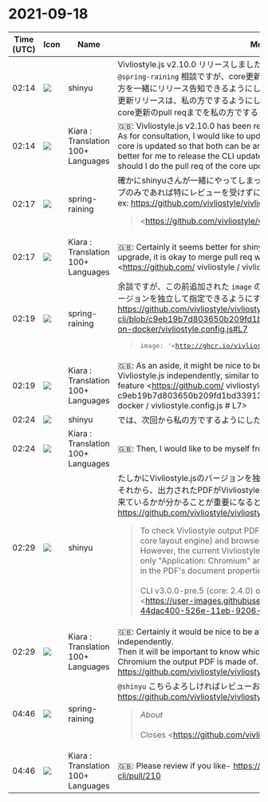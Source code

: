 # 2021-09-18

|Time (UTC)|Icon|Name|Message|
|---|---|---|---|
|02:14|![](https://avatars.slack-edge.com/2018-04-27/354445776386_e258f5ed5ba887b08668_72.jpg)|shinyu|Vivliostyle.js v2.10.0 リリースしました。<br>`@spring-raining` 相談ですが、core更新したときのCLI更新はなるべく早くして、両方を一緒にリリース告知できるようにしたいです。そのためcore更新にともなうCLI更新リリースは、私の方でするようにしたほうがよいかもしれません。あるいは、core更新のpull reqまでを私の方でするとよいでしょうか？|
|02:14|![](https://avatars.slack-edge.com/2021-08-02/2324149410423_2aa7423c4133ecb9f168_72.png)|Kiara : Translation 100+ Languages|🇬🇧: Vivliostyle.js v2.10.0 has been released.<br> As for consultation, I would like to update the CLI as soon as possible when the core is updated so that both can be announced together. Therefore, it may be better for me to release the CLI update accompanying the core update. Or should I do the pull req of the core update?|
|02:17|![](https://secure.gravatar.com/avatar/1ac180f0868137292905c311b5fff781.jpg?s=72&d=https%3A%2F%2Fa.slack-edge.com%2Fdf10d%2Fimg%2Favatars%2Fava_0021-72.png)|spring-raining|確かにshinyuさんが一緒にやってしまったほうが良さそうですね、バージョンアップのみであれば特にレビューを受けずにpull reqをマージして今っても大丈夫です ex: <https://github.com/vivliostyle/vivliostyle-cli/pull/207><br><blockquote><https://github.com/vivliostyle/vivliostyle-cli/pull/207|#207 feat: Update vivliostyle.js to 2.9.1></blockquote>|
|02:17|![](https://avatars.slack-edge.com/2021-08-02/2324149410423_2aa7423c4133ecb9f168_72.png)|Kiara : Translation 100+ Languages|🇬🇧: Certainly it seems better for shinyu to do it together, if it is only a version upgrade, it is okay to merge pull req without receiving a review ex: <https://github.com/ vivliostyle / vivliostyle-cli / pull / 207>|
|02:19|![](https://secure.gravatar.com/avatar/1ac180f0868137292905c311b5fff781.jpg?s=72&d=https%3A%2F%2Fa.slack-edge.com%2Fdf10d%2Fimg%2Favatars%2Fava_0021-72.png)|spring-raining|余談ですが、この前追加された `image` の指定機能と同じように、Vivliostyle.jsのバージョンを独立して指定できるようにするのも良いかもしれません <https://github.com/vivliostyle/vivliostyle-cli/blob/c9eb19b7d803650b209fd1bd339133187f02b7d9/examples/render-on-docker/vivliostyle.config.js#L7><br><blockquote><pre>  image: '<http://ghcr.io/vivliostyle/cli:latest|ghcr.io/vivliostyle/cli:latest>',</pre></blockquote>|
|02:19|![](https://avatars.slack-edge.com/2021-08-02/2324149410423_2aa7423c4133ecb9f168_72.png)|Kiara : Translation 100+ Languages|🇬🇧: As an aside, it might be nice to be able to specify the version of Vivliostyle.js independently, similar to the previously added `image` specification feature <https://github.com/ vivliostyle / vivliostyle-cli / blob / c9eb19b7d803650b209fd1bd339133187f02b7d9 / examples / render-on-docker / vivliostyle.config.js # L7>|
|02:24|![](https://avatars.slack-edge.com/2018-04-27/354445776386_e258f5ed5ba887b08668_72.jpg)|shinyu|では、次回から私の方でするようにしたいと思います。今回はお願いします|
|02:24|![](https://avatars.slack-edge.com/2021-08-02/2324149410423_2aa7423c4133ecb9f168_72.png)|Kiara : Translation 100+ Languages|🇬🇧: Then, I would like to be myself from the next time. This time please|
|02:29|![](https://avatars.slack-edge.com/2018-04-27/354445776386_e258f5ed5ba887b08668_72.jpg)|shinyu|たしかにVivliostyle.jsのバージョンを独立して指定できるとよさそうですね。<br>それから、出力されたPDFがVivliostyle CLI/core/Chromiumのどのバージョンで出来ているかが分かることが重要になると思います。このissue: <https://github.com/vivliostyle/vivliostyle-cli/issues/97><br><blockquote>To check Vivliostyle output PDFs, the information of Vivliostyle (CLI and core layout engine) and browser rendering engine versions is important. However, the current Vivliostyle CLI output PDF has very little information, only "Application: Chromium" and "PDF Producer: Vivliostyle" are shown in the PDF's document properties.<br><br>CLI v3.0.0-pre.5 (core: 2.4.0) output PDF's document properties:  <br><https://user-images.githubusercontent.com/3324737/104080886-44dac400-526e-11eb-9206-4b8f605fd2f5.png|Screen Shot: Vivliostyle CLI output PDF's document properties><br><br>This is less informative than the Chrome browser output PDF, that contains browser's UserAgent string and the Skia/PDF (PDF rendering engine used in Chromium) version.<br><br>Chrome browser output PDF's document properties:  <br><https://user-images.githubusercontent.com/3324737/104080889-4d32ff00-526e-11eb-9f6a-23f4e7d66e5f.png|Screen Shot: Chrome browser output PDF's document properties></blockquote>|
|02:29|![](https://avatars.slack-edge.com/2021-08-02/2324149410423_2aa7423c4133ecb9f168_72.png)|Kiara : Translation 100+ Languages|🇬🇧: Certainly it would be nice to be able to specify the version of Vivliostyle.js independently.<br>Then it will be important to know which version of Vivliostyle CLI / core / Chromium the output PDF is made of. This issue: <https://github.com/vivliostyle/vivliostyle-cli/issues/97>|
|04:46|![](https://secure.gravatar.com/avatar/1ac180f0868137292905c311b5fff781.jpg?s=72&d=https%3A%2F%2Fa.slack-edge.com%2Fdf10d%2Fimg%2Favatars%2Fava_0021-72.png)|spring-raining|`@shinyu` こちらよろしければレビューお願いしますー <https://github.com/vivliostyle/vivliostyle-cli/pull/210><br><blockquote>*About*<br><br>Closes <https://github.com/vivliostyle/vivliostyle-cli/issues/97|#97><br><br>Changed document's `producer` and `creator` metadata for describing docs better and debugging.<br><br><https://user-images.githubusercontent.com/1771005/133872727-1d894614-36de-40da-821e-8badb5f1a920.png|https://user-images.githubusercontent.com/1771005/133872727-1d894614-36de-40da-821e-8badb5f1a920.png></blockquote>|
|04:46|![](https://avatars.slack-edge.com/2021-08-02/2324149410423_2aa7423c4133ecb9f168_72.png)|Kiara : Translation 100+ Languages|🇬🇧:  Please review if you like- <https://github.com/vivliostyle/vivliostyle-cli/pull/210>|
